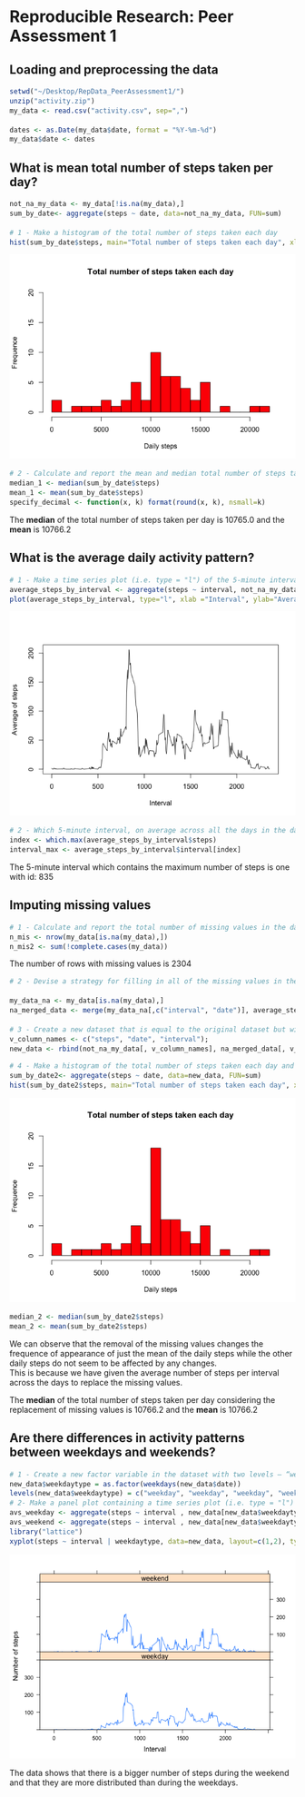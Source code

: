 # Reproducible Research: Peer Assessment 1

## Loading and preprocessing the data


```r
setwd("~/Desktop/RepData_PeerAssessment1/")
unzip("activity.zip")
my_data <- read.csv("activity.csv", sep=",")

dates <- as.Date(my_data$date, format = "%Y-%m-%d")
my_data$date <- dates
```

## What is mean total number of steps taken per day?


```r
not_na_my_data <- my_data[!is.na(my_data),]
sum_by_date<- aggregate(steps ~ date, data=not_na_my_data, FUN=sum)

# 1 - Make a histogram of the total number of steps taken each day
hist(sum_by_date$steps, main="Total number of steps taken each day", xlab="Daily steps", ylab="Frequence", col="red", breaks=20, ylim=(c(0, 20)))
```

![](PA1_template_files/figure-html/steps_per_day-1.png) 

```r
# 2 - Calculate and report the mean and median total number of steps taken per day
median_1 <- median(sum_by_date$steps)
mean_1 <- mean(sum_by_date$steps)
specify_decimal <- function(x, k) format(round(x, k), nsmall=k)
```

The **median** of the total number of steps taken per day is 10765.0 and the **mean** is 10766.2


## What is the average daily activity pattern?


```r
# 1 - Make a time series plot (i.e. type = "l") of the 5-minute interval (x-axis) and the average number of steps taken, averaged across all days (y-axis)
average_steps_by_interval <- aggregate(steps ~ interval, not_na_my_data, FUN=mean)
plot(average_steps_by_interval, type="l", xlab ="Interval", ylab="Average of steps")
```

![](PA1_template_files/figure-html/activity_pattern-1.png) 

```r
# 2 - Which 5-minute interval, on average across all the days in the dataset, contains the maximum number of steps?
index <- which.max(average_steps_by_interval$steps)
interval_max <- average_steps_by_interval$interval[index]
```

The 5-minute interval which contains the maximum number of steps is one with id: 835

## Imputing missing values

```r
# 1 - Calculate and report the total number of missing values in the dataset (i.e. the total number of rows with NAs)
n_mis <- nrow(my_data[is.na(my_data),])
n_mis2 <- sum(!complete.cases(my_data))
```

The number of rows with missing values is 2304


```r
# 2 - Devise a strategy for filling in all of the missing values in the dataset. The strategy does not need to be sophisticated. For example, you could use the mean/median for that day, or the mean for that 5-minute interval, etc.

my_data_na <- my_data[is.na(my_data),]
na_merged_data <- merge(my_data_na[,c("interval", "date")], average_steps_by_interval, by="interval")

# 3 - Create a new dataset that is equal to the original dataset but with the missing data filled in.
v_column_names <- c("steps", "date", "interval");
new_data <- rbind(not_na_my_data[, v_column_names], na_merged_data[, v_column_names])
```


```r
# 4 - Make a histogram of the total number of steps taken each day and Calculate and report the mean and median total number of steps taken per day. Do these values differ from the estimates from the first part of the assignment? What is the impact of imputing missing data on the estimates of the total daily number of steps?
sum_by_date2<- aggregate(steps ~ date, data=new_data, FUN=sum)
hist(sum_by_date2$steps, main="Total number of steps taken each day", xlab="Daily steps", ylab="Frequence", col="red", breaks=20, ylim=(c(0, 20)))
```

![](PA1_template_files/figure-html/hist_new_values-1.png) 

```r
median_2 <- median(sum_by_date2$steps)
mean_2 <- mean(sum_by_date2$steps)
```

We can observe that the removal of the missing values changes the frequence of appearance of just the mean of the daily steps while the other daily steps do not seem to be affected by any changes.  
This is because we have given the average number of steps per interval across the days to replace the missing values.

The **median** of the total number of steps taken per day considering the replacement of missing values is 10766.2 and the **mean** is 10766.2

## Are there differences in activity patterns between weekdays and weekends?


```r
# 1 - Create a new factor variable in the dataset with two levels – “weekday” and “weekend” indicating whether a given date is a weekday or weekend day.
new_data$weekdaytype = as.factor(weekdays(new_data$date))
levels(new_data$weekdaytype) = c("weekday", "weekday", "weekday", "weekday", "weekday", "weekend", "weekend")
# 2- Make a panel plot containing a time series plot (i.e. type = "l") of the 5-minute interval (x-axis) and the average number of steps taken, averaged across all weekday days or weekend days (y-axis). See the README file in the GitHub repository to see an example of what this plot should look like using simulated data.
avs_weekday <- aggregate(steps ~ interval , new_data[new_data$weekdaytype=="weekday",], FUN=mean)
avs_weekend <- aggregate(steps ~ interval , new_data[new_data$weekdaytype=="weekend",], FUN=mean)
library("lattice")
xyplot(steps ~ interval | weekdaytype, data=new_data, layout=c(1,2), type="a", ylim = c(0,400), xlab="Interval", ylab="Number of steps")
```

![](PA1_template_files/figure-html/activity_patterns-1.png) 

The data shows that there is a bigger number of steps during the weekend and that they are more distributed than during the weekdays.

